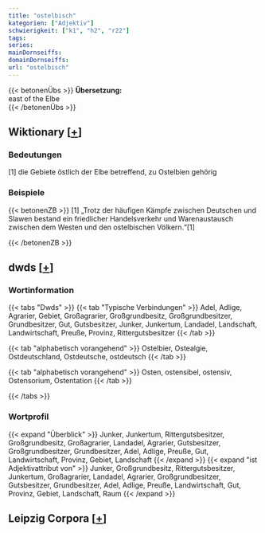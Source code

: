 ```yaml
---
title: "ostelbisch"
kategorien: ["Adjektiv"]
schwierigkeit: ["k1", "h2", "r22"]
tags:
series:
mainDornseiffs:
domainDornseiffs:
url: "ostelbisch"
---
```


{{< betonenÜbs >}}
**Übersetzung:**  
east of the Elbe  
{{< /betonenÜbs >}}

## Wiktionary [[+](https://de.wiktionary.org/wiki/ostelbisch)]

### Bedeutungen
[1] die Gebiete östlich der Elbe betreffend, zu Ostelbien gehörig  

### Beispiele
{{< betonenZB >}}
[1] „Trotz der häufigen Kämpfe zwischen Deutschen und Slawen bestand ein friedlicher Handelsverkehr und Warenaustausch zwischen dem Westen und den ostelbischen Völkern.“[1]  

{{< /betonenZB >}}


## dwds [[+](https://www.dwds.de/wb/ostelbisch)]

### Wortinformation
{{< tabs "Dwds" >}}
{{< tab "Typische Verbindungen" >}}
Adel, Adlige, Agrarier, Gebiet, Großagrarier, Großgrundbesitz, Großgrundbesitzer, Grundbesitzer, Gut, Gutsbesitzer, Junker, Junkertum, Landadel, Landschaft, Landwirtschaft, Preuße, Provinz, Rittergutsbesitzer
{{< /tab >}}

{{< tab "alphabetisch vorangehend" >}}
Ostelbier, Ostealgie, Ostdeutschland, Ostdeutsche, ostdeutsch
{{< /tab >}}

{{< tab "alphabetisch vorangehend" >}}
Osten, ostensibel, ostensiv, Ostensorium, Ostentation
{{< /tab >}}

{{< /tabs >}}

### Wortprofil
{{< expand "Überblick" >}} Junker, Junkertum, Rittergutsbesitzer, Großgrundbesitz, Großagrarier, Landadel, Agrarier, Gutsbesitzer, Großgrundbesitzer, Grundbesitzer, Adel, Adlige, Preuße, Gut, Landwirtschaft, Provinz, Gebiet, Landschaft {{< /expand >}}
{{< expand "ist Adjektivattribut von" >}} Junker, Großgrundbesitz, Rittergutsbesitzer, Junkertum, Großagrarier, Landadel, Agrarier, Großgrundbesitzer, Gutsbesitzer, Grundbesitzer, Adel, Adlige, Preuße, Landwirtschaft, Gut, Provinz, Gebiet, Landschaft, Raum {{< /expand >}}

## Leipzig Corpora [[+](https://corpora.uni-leipzig.de/en/res?word=ostelbisch&corpusId=deu_newscrawl-public_2018)]

